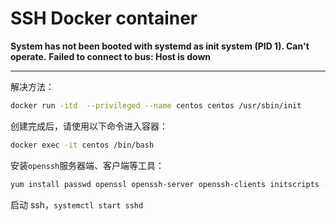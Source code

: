 # SSH Docker container    

**System has not been booted with systemd as init system (PID 1). Can't operate.**
**Failed to connect to bus: Host is down**

---

解决方法：

```bash
docker run -itd  --privileged --name centos centos /usr/sbin/init
```

创建完成后，请使用以下命令进入容器：

```bash
docker exec -it centos /bin/bash
```

安装`openssh`服务器端、客户端等工具：

```bash
yum install passwd openssl openssh-server openssh-clients initscripts -y
```

启动 ssh，`systemctl start sshd`